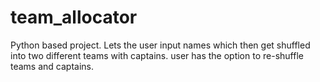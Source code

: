 # team_allocator
Python based project. Lets the user input names which then get shuffled into two different teams with captains. user has the option to re-shuffle teams and captains.
